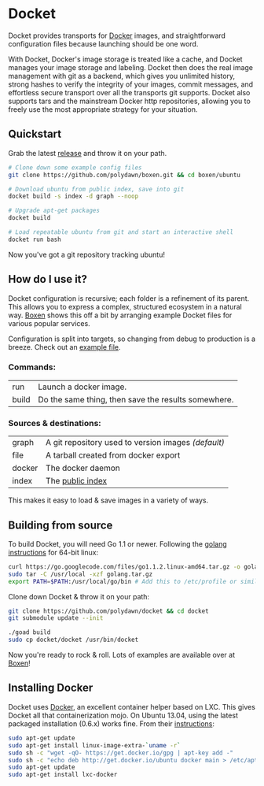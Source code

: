 # Docket

Docket provides transports for [Docker](https://www.docker.io/) images, and straightforward configuration files because launching should be one word.

With Docket, Docker's image storage is treated like a cache, and Docket manages your image storage and labeling.
Docket then does the real image management with git as a backend, which gives you unlimited history, strong hashes to verify the integrity of your images, commit messages, and effortless secure transport over all the transports git supports.
Docket also supports tars and the mainstream Docker http repositories, allowing you to freely use the most appropriate strategy for your situation.


## Quickstart

Grab the latest [release](https://github.com/polydawn/docket/releases) and throw it on your path.

```bash
# Clone down some example config files
git clone https://github.com/polydawn/boxen.git && cd boxen/ubuntu

# Download ubuntu from public index, save into git
docket build -s index -d graph --noop

# Upgrade apt-get packages
docket build

# Load repeatable ubuntu from git and start an interactive shell
docket run bash
```

Now you've got a git repository tracking ubuntu!


## How do I use it?

Docket configuration is recursive; each folder is a refinement of its parent.
This allows you to express a complex, structured ecosystem in a natural way.
[Boxen](https://github.com/polydawn/boxen) shows this off a bit by arranging example Docket files for various popular services.

Configuration is split into targets, so changing from debug to production is a breeze. Check out an [example file](https://github.com/polydawn/boxen/blob/master/docker.toml).

### Commands:
<table>
	<tr>
		<td>run</td>
		<td>Launch a docker image.</td>
	</tr><tr>
		<td>build</td>
		<td>Do the same thing, then save the results somewhere.</td>
	</tr>
</table>

### Sources & destinations:
<table>
	<tr>
		<td>graph</td>
		<td>A git repository used to version images <i>(default)</i></td>
	</tr><tr>
	<tr>
		<td>file</td>
		<td>A tarball created from docker export</td>
	</tr><tr>
	<tr>
		<td>docker</td>
		<td>The docker daemon</td>
	</tr><tr>
	<tr>
		<td>index</td>
		<td>The <a href="https://index.docker.io">public index</a></td>
	</tr>
</table>

This makes it easy to load & save images in a variety of ways.


## Building from source

To build Docket, you will need Go 1.1 or newer.
Following the [golang instructions](http://golang.org/doc/install#bsd_linux) for 64-bit linux:

```bash
curl https://go.googlecode.com/files/go1.1.2.linux-amd64.tar.gz -o golang.tar.gz
sudo tar -C /usr/local -xzf golang.tar.gz
export PATH=$PATH:/usr/local/go/bin # Add this to /etc/profile or similar
```

Clone down Docket & throw it on your path:
```bash
git clone https://github.com/polydawn/docket && cd docket
git submodule update --init

./goad build
sudo cp docket/docket /usr/bin/docket
```

Now you're ready to rock & roll.
Lots of examples are available over at [Boxen](https://github.com/polydawn/boxen)!


## Installing Docker

Docket uses [Docker](https://www.docker.io/), an excellent container helper based on LXC.
This gives Docket all that containerization mojo.
On Ubuntu 13.04, using the latest packaged installation (0.6.x) works fine. From their [instructions](http://docs.docker.io/en/latest/installation/ubuntulinux/):

```bash
sudo apt-get update
sudo apt-get install linux-image-extra-`uname -r`
sudo sh -c "wget -qO- https://get.docker.io/gpg | apt-key add -"
sudo sh -c "echo deb http://get.docker.io/ubuntu docker main > /etc/apt/sources.list.d/docker.list"
sudo apt-get update
sudo apt-get install lxc-docker
```
